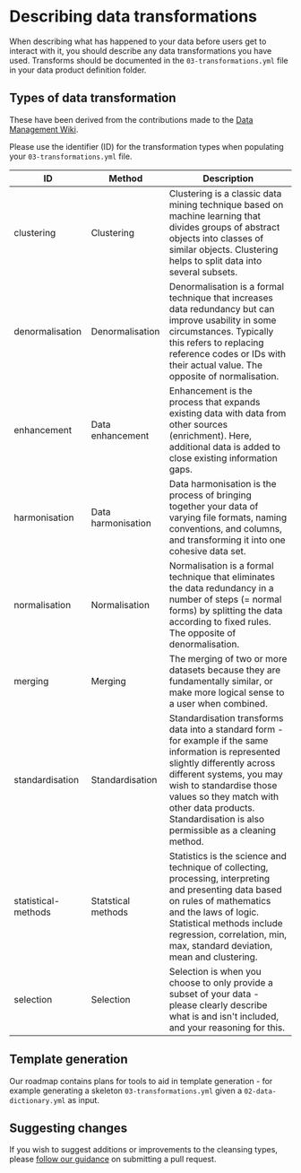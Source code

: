 # Describing data transformations

When describing what has happened to your data before users get to interact with it, you should describe any data transformations you have used. Transforms should be documented in the `03-transformations.yml` file in your data product definition folder.

## Types of data transformation

These have been derived from the contributions made to the [Data Management Wiki](https://datamanagement.wiki/data_quality_management_system/data_cleansing). <!--Some of these contain US spellings - we also accept the UK equivalent (for example "normalisation" and "normalization" are both accepted).-->

Please use the identifier (ID) for the transformation types when populating your `03-transformations.yml` file.

| ID                            | Method                                   | Description                                                                                                                                                                                                                                                                                           |
| ----------------------------- | ---------------------------------------- | ----------------------------------------------------------------------------------------------------------------------------------------------------------------------------------------------------------------------------------------------------------------------------------------------------- |
| clustering                    | Clustering                               | Clustering is a classic data mining technique based on machine learning that divides ​groups of abstract objects into classes of similar objects. Clustering helps to split data into several subsets.                                                                                                 |
| denormalisation               | Denormalisation                          | Denormalisation is a formal technique that increases data redundancy but can improve usability in some circumstances. Typically this refers to replacing reference codes or IDs with their actual value. The opposite of normalisation.                                                               |
| enhancement                   | Data enhancement                         | Enhancement is the process that expands existing data with data from other sources (enrichment). Here, additional data is added to close existing information gaps.                                                                                                                                   |
| harmonisation                 | Data harmonisation                       | Data harmonisation is the process of bringing together your data of varying file formats, naming conventions, and columns, and transforming it into one cohesive data set.                                                                                                                            |
| normalisation                 | Normalisation                            | Normalisation is a formal technique that eliminates the data redundancy in a number of steps (= normal forms) by splitting the data according to fixed rules.  The opposite of denormalisation.                                                                                                       |
| merging                       | Merging                                  | The merging of two or more datasets because they are fundamentally similar, or make more logical sense to a user when combined.                                                                                                                                                                       |
| standardisation               | Standardisation                          | Standardisation transforms data into a standard form - for example if the same information is represented slightly differently across different systems, you may wish to standardise those values so they match with other data products. Standardisation is also permissible as a cleaning method.   |
| statistical-methods           | Statstical methods                       | Statistics is the science and technique of collecting, processing, interpreting and presenting data based on rules of mathematics and the laws of logic. Statistical methods include regression, correlation, min, max, standard deviation, mean and clustering.                                      |
| selection                     | Selection                                | Selection is when you choose to only provide a subset of your data - please clearly describe what is and isn't included, and your reasoning for this.                                                                                                                                                 |

## Template generation

Our roadmap contains plans for tools to aid in template generation - for example generating a skeleton `03-transformations.yml` given a `02-data-dictionary.yml` as input.

## Suggesting changes

If you wish to suggest additions or improvements to the cleansing types, please [follow our guidance](https://github.com/ministryofjustice/data-platform-products) on submitting a pull request.
